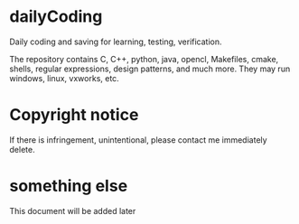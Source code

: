 # dailyCoding
Daily coding and saving for learning, testing, verification.

The repository contains C, C++, python, java, opencl, Makefiles, cmake, shells, regular expressions, design patterns, and much more. They may run windows, linux, vxworks, etc.



# Copyright notice
If there is infringement, unintentional, please contact me immediately delete.

# something else
This document will be added later

